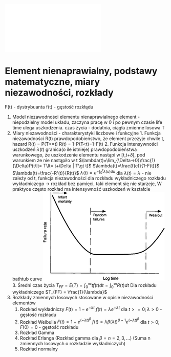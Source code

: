 ![](Notatki/Semestr%203/Niezawodność%20i%20diagnostyka%20układów%20cyfrowych%201/Wykłady/Wykład%202/NIDUC_w3.pdf)

# Element nienaprawialny, podstawy matematyczne, miary niezawodności, rozkłady

F(t) - dystrybuanta
f(t) - gęstość rozkłądu


1. Model niezawodności elementu nienaprawialnego
	   element - niepodzielny model układu, zaczyna pracę w 0 i po pewnym czasie life time ulega uszkodzenia.
	   czas życia - dodatnia, ciągła zmienne losowa T
2. Miary niezawodności - charakterystyki liczbowe i funkcyjne
	   1. Funkcja niezawodności
		   R(t) prawdopodobieństwo, że element przeżyje chwile t, hazard
		   R(t) = P(T>=t)
		   R(t) = 1-P(T<t)=1-F(t)
		2. Funkcja intensywności uszkodzeń
		   $\lambda (t)$ granica(o ile istnieje) prawdopodobieństwa warunkowego, że uszkodzenie elementu nastąpi w \[t,t+$\delta$\], pod warunkiem że nie nastąpiło w t
		   $\lambda(t)=\lim_{\Delta->0}\frac{1}{\Delta}P(t\lt= T\lt= t+\Delta | T\gt t)$ 
		   $\lambda(t)=\frac{f(c)}{1-F(t)}$
		   $\lambda(t)=\frac{-R'(t)}{R(t)}$
		   $\lambda(t)=e^{-\int_0^t\lambda(u)du}$
		   dla $\lambda(t)=\lambda$ - nie zależy od t, funkcja niezawodności dla rozkładu wykładniczego rozkładu wykładniczego -> rozkład bez pamięci, taki element się nie starzeje,
		   W praktyce często rozkład ma intensywność uszkodzeń w kształcie bathtub curve
		   ![](/Notatki/Semestr%203/Niezawodność%20i%20diagnostyka%20układów%20cyfrowych%201/Wykłady/Wykład%202/Pasted%20image%2020231030075748.png)
		3. Średni czas życia
		   $T_{FF} = E(T) = \int_0^\infty tf(t)dt = \int_0^\infty R(t)dt$ 
		   Dla rozkładu wykładniczego $T_{FF} = \frac{1}{\lambda}$ 
3. Rozkłady zmiennych losowych stosowane w opisie niezawodności elementów
	1. Rozkład wykładniczy 
		   $F(t)=1-e^{-\lambda t}$
		   $f(t)=\lambda e^{-\lambda t}$
		   dla $t\gt=0; \lambda\gt0$ -gęstość rozkładu
	2. Rozkład Weibulla
		   $F(t)=1-e^{(-\lambda t)^\beta}$
		   $f(t)=\lambda\beta(\lambda t)^{\beta-1} e^{(-\lambda t)^\beta}$
		   dla $t\gt0; F(0)=0$ - gęstość rozkładu
	3. Rozkład Gamma
	4. Rozkład Erlanga (Rozkład gamma dla $\beta=n=2,3,...$) (Suma n zmiennych losowych o rozkładzie wykładniczych)
	5. Rozkład normalny
